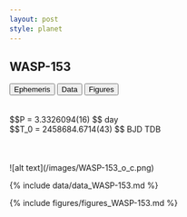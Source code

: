 ```yaml
---
layout: post
style: planet
---
```

<script src="../js/planets.js"></script>

## WASP-153

<!-- Tab links -->
<div class="tab">
<button class="tablinks" onclick="openCity(event, 'Ephemeris')">Ephemeris</button>
<button class="tablinks" onclick="openCity(event, 'Data')">Data</button>
<button class="tablinks" onclick="openCity(event, 'Figures')">Figures</button>
</div>

<!-- Tab content -->
<div id="Ephemeris" class="tabcontent" markdown="1">
<br/><br/>
$$P = 3.3326094(16) $$ day <br/>
$$T_0 = 2458684.6714(43) $$ BJD TDB
<br/><br/>
<br/><br/>
![alt text](/images/WASP-153_o_c.png)
</div>


<div id="Data" class="tabcontent" markdown="1">

{% include data/data_WASP-153.md %}

</div>

<div id="Figures" class="tabcontent" markdown="1">
{% include figures/figures_WASP-153.md %}
</div>


<script src="../js/tabs.js"></script>


